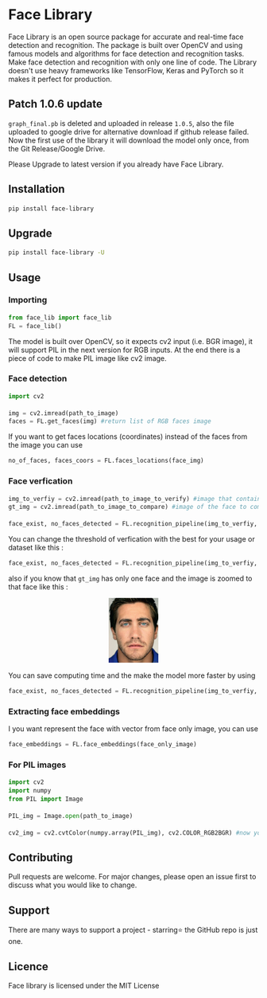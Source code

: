 # Face Library
Face Library is an open source package for accurate and real-time face detection and recognition. The package is built over OpenCV and using famous models and algorithms for face detection and recognition tasks. Make face detection and recognition with only one line of code.
The Library doesn't use heavy frameworks like TensorFlow, Keras and PyTorch so it makes it perfect for production.

## Patch 1.0.6 update
`graph_final.pb` is deleted and uploaded in release `1.0.5`, also the file uploaded to google drive for alternative download if github release failed. Now the first use of the library it will download the model only once, from the Git Release/Google Drive.

Please Upgrade to latest version if you already have Face Library.


## Installation
```bash
pip install face-library
```

## Upgrade
```bash
pip install face-library -U
```
## Usage
### Importing
```python
from face_lib import face_lib
FL = face_lib()
```

The model is built over OpenCV, so it expects cv2 input (i.e. BGR image), it will support PIL in the next version for RGB inputs. At the end there is a piece of code to make PIL image like cv2 image.

### Face detection
```python
import cv2

img = cv2.imread(path_to_image)
faces = FL.get_faces(img) #return list of RGB faces image
```
If you want to get faces locations (coordinates) instead of the faces from the image you can use
```python
no_of_faces, faces_coors = FL.faces_locations(face_img)
```
### Face verfication
```python
img_to_verfiy = cv2.imread(path_to_image_to_verify) #image that contain face you want verify
gt_img = cv2.imread(path_to_image_to_compare) #image of the face to compare with

face_exist, no_faces_detected = FL.recognition_pipeline(img_to_verfiy, gt_image)
```



You can change the threshold of verfication with the best for your usage or dataset like this :
```python
face_exist, no_faces_detected = FL.recognition_pipeline(img_to_verfiy, gt_image, threshold = 1.1) #default number is 0.92
```
also if you know that `gt_img` has only one face and the image is zoomed to that face like this :
<p align="center">
<img src="https://raw.githubusercontent.com/a-akram-98/face_lib/master/example%20img/jake.jpg" width="100"> 
</p>

You can save computing time and the make the model more faster by using

```python
face_exist, no_faces_detected = FL.recognition_pipeline(img_to_verfiy, gt_image, only_face_gt = True)
```
### Extracting face embeddings

I you want represent the face with vector from face only image, you can use
```python
face_embeddings = FL.face_embeddings(face_only_image)
```

### For PIL images
```python
import cv2
import numpy
from PIL import Image

PIL_img = Image.open(path_to_image)

cv2_img = cv2.cvtColor(numpy.array(PIL_img), cv2.COLOR_RGB2BGR) #now you can use this to be input for face_lib functions
```
## Contributing
Pull requests are welcome. For major changes, please open an issue first to discuss what you would like to change.

## Support

There are many ways to support a project - starring⭐️ the GitHub repo is just one.

## Licence

Face library is licensed under the MIT License



